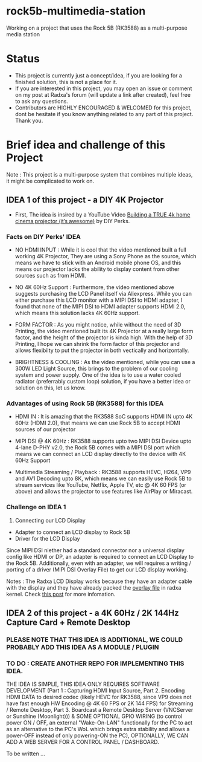 # rock5b-multimedia-station

Working on a project that uses the Rock 5B (RK3588) as a multi-purpose media station

# Status
- This project is currently just a concept/idea, if you are looking for a finished solution, this is not a place for it.
- If you are interested in this project, you may open an issue or comment on my post at Radxa's forum (will update a link after created), feel free to ask any questions. 
- Contributors are HIGHLY ENCOURAGED & WELCOMED for this project, dont be hesitate if you know anything related to any part of this project. Thank you.

# Brief idea and challenge of this Project
Note : This project is a multi-purpose system that combines multiple ideas, it might be complicated to work on.

## IDEA 1 of this project - a DIY 4K Projector

- First, The idea is insired by a YouTube Video [Building a TRUE 4k home cinema projector (it’s awesome)](https://www.youtube.com/watch?v=YfvTjQ9MCwY) by DIY Perks.

### Facts on DIY Perks' IDEA

- NO HDMI INPUT : While it is cool that the video mentioned built a full working 4K Projector, They are using a Sony Phone as the source, which means we have to stick with an Android mobile phone OS, and this means our projector lacks the ability to display content from other sources such as from HDMI.

- NO 4K 60Hz Support : Furthermore, the video mentioned above suggests purchasing the LCD Panel itself via Aliexpress. While you can either purchase this LCD monitor with a MIPI DSI to HDMI adapter, I found that none of the MIPI DSI to HDMI adapter supports HDMI 2.0, which means this solution lacks 4K 60Hz support.

- FORM FACTOR : As you might notice, while without the need of 3D Printing, the video mentioned built its 4K Projector at a really large form factor, and the height of the projector is kinda high. With the help of 3D Printing, I hope we can shrink the form factor of this projector and allows flexibilty to put the projector in both vectically and horizontally.

- BRIGHTNESS & COOLING : As the video mentioned, while you can use a 300W LED Light Source, this brings to the problem of our cooling system and power supply. One of the idea is to use a water cooled radiator (preferrably custom loop) solution, if you have a better idea or solution on this, let us know.

### Advantages of using Rock 5B (RK3588) for this IDEA

- HDMI IN : It is amazing that the RK3588 SoC supports HDMI IN upto 4K 60Hz (HDMI 2.0), that means we can use Rock 5B to accept HDMI sources of our projector

- MIPI DSI @ 4K 60Hz : RK3588 supports upto two MIPI DSI Device upto 4-lane D-PHY v2.0, the Rock 5B comes with a MIPI DSI port which means we can connect an LCD display directly to the device with 4K 60Hz Support

- Multimedia Streaming / Playback : RK3588 supports HEVC, H264, VP9 and AV1 Decoding upto 8K, which means we can easily use Rock 5B to stream services like YouTube, Netflix, Apple TV, etc @ 4K 60 FPS (or above) and allows the projector to use features like AirPlay or Miracast.

### Challenge on IDEA 1

1. Connecting our LCD Display

- Adapter to connect an LCD display to Rock 5B
- Driver for the LCD Display

Since MIPI DSI niether had a standard connector nor a universal display config like HDMI or DP, an adapter is required to connect an LCD Display to the Rock 5B. Additionally, even with an adapter, we will requires a writing / porting of a driver (MIPI DSI Overlay File) to get our LCD display working.

Notes : The Radxa LCD Display works because they have an adapter cable with the display and they have already packed the [overlay file](https://github.com/radxa/kernel/blob/stable-5.10-rock5/arch/arm64/boot/dts/rockchip/rk3588-rock-5b-radxa-10p1inch-display.dtsi) in radxa kernel. Check [this post](https://forum.radxa.com/t/mipi-display-support/12239) for more infomation.

## IDEA 2 of this project - a 4K 60Hz / 2K 144Hz Capture Card + Remote Desktop

### PLEASE NOTE THAT THIS IDEA IS ADDITIONAL, WE COULD PROBABLY ADD THIS IDEA AS A MODULE / PLUGIN
### TO DO : CREATE ANOTHER REPO FOR IMPLEMENTING THIS IDEA.

THE IDEA IS SIMPLE, THIS IDEA ONLY REQUIRES SOFTWARE DEVELOPMENT (Part 1 : Capturing HDMI Input Source, Part 2. Encoding HDMI DATA to desired codec (likely HEVC for RK3588, since VP9 does not have fast enough HW Encoding @ 4K 60 FPS or 2K 144 FPS) for Streaming / Remote Desktop, Part 3. Boardcast a Remote Desktop Server (VNCServer or Sunshine (Moonlight))) & SOME OPTIONAL GPIO WIRING (to control power ON / OFF, an external "Wake-On-LAN" functionally for the PC to act as an alternative to the PC's WoL which brings extra stability and allows a power-OFF instead of only powering-ON the PC), OPTIONALLY, WE CAN ADD A WEB SERVER FOR A CONTROL PANEL / DASHBOARD.

To be written ...
